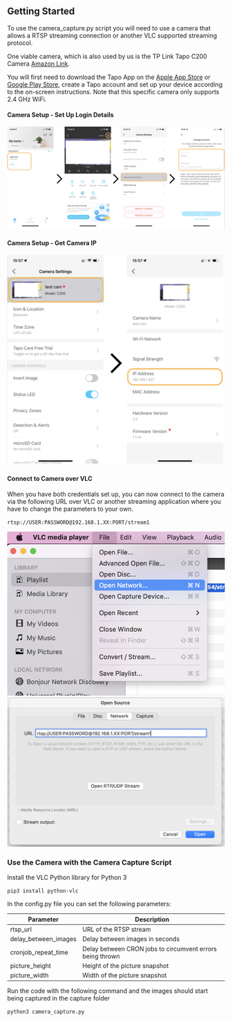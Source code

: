 ## Getting Started

To use the camera_capture.py script you will need to use a camera that allows a RTSP streaming connection or another VLC supported streaming protocol.

One viable camera, which is also used by us is the TP Link Tapo C200 Camera [Amazon Link](https://www.amazon.de/-/en/TP-Link-Tapo-C200-Camera-Resolution/dp/B07XLML2YS/ref=sr_1_5?crid=WS3JCJULZYTQ&keywords=c200&qid=1654005032&sprefix=c200%2Caps%2C127&sr=8-5&th=1).

You will first need to download the Tapo App on the [Apple App Store](https://apps.apple.com/de/app/tp-link-tapo/id1472718009?l=en) or [Google Play Store](https://play.google.com/store/apps/details?id=com.tplink.iot&hl=en&gl=US), create a Tapo account and set up your device according to the on-screen instructions. Note that this specific camera only supports 2.4 GHz WiFi.

#### Camera Setup - Set Up Login Details

![assets/1-account-setup.png](assets/1-account-setup.png)

#### Camera Setup - Get Camera IP

![assets/2-ip-address.png](assets/2-ip-address.png)


#### Connect to Camera over VLC
When you have both credentials set up, you can now connect to the camera via the following URL over VLC or another streaming application where you have to change the parameters to your own.

``` 
rtsp://USER:PASSWORD@192.168.1.XX:PORT/stream1
```

![assets/VLC-1.png](assets/VLC-1.png)
![assets/VLC-2.png](assets/VLC-2.png)

### Use the Camera with the Camera Capture Script

Install the VLC Python library for Python 3

```
pip3 install python-vlc
```

In the config.py file you can set the following parameters: 

| Parameter | Description                                               |
| ---|-----------------------------------------------------------|
|rtsp_url | URL of the RTSP stream                                    |
|delay_between_images | Delay between images in seconds                           |
|cronjob_repeat_time | Delay between CRON jobs to circumvent errors being thrown |
|picture_height | Height of the picture snapshot                            |
|picture_width | Width of the picture snapshot                             |

Run the code with the following command and the images should start being captured in the capture folder
```
python3 camera_capture.py
```
